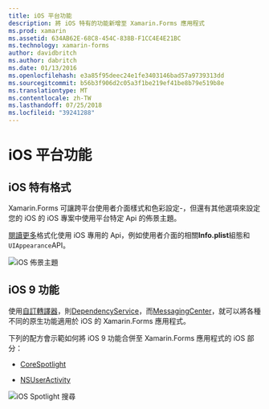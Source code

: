 ```yaml
---
title: iOS 平台功能
description: 將 iOS 特有的功能新增至 Xamarin.Forms 應用程式
ms.prod: xamarin
ms.assetid: 634AB62E-68C8-454C-838B-F1CC4E4E21BC
ms.technology: xamarin-forms
author: davidbritch
ms.author: dabritch
ms.date: 01/13/2016
ms.openlocfilehash: e3a85f95deec24e1fe3403146bad57a9739313dd
ms.sourcegitcommit: b56b3f906d2c05a3f1be219ef41be8b79e519b8e
ms.translationtype: MT
ms.contentlocale: zh-TW
ms.lasthandoff: 07/25/2018
ms.locfileid: "39241288"
---
```

# <a name="ios-platform-features"></a>iOS 平台功能

## <a name="ios-specific-formatting"></a>iOS 特有格式

Xamarin.Forms 可讓跨平台使用者介面樣式和色彩設定-，但還有其他選項來設定您的 iOS 的 iOS 專案中使用平台特定 Api 的佈景主題。

[閱讀更多](theme.md)格式化使用 iOS 專用的 Api，例如使用者介面的相關**Info.plist**組態和`UIAppearance`API。

![](images/status-white-sml.png "iOS 佈景主題")

## <a name="ios-9-features"></a>iOS 9 功能

使用[自訂轉譯器](~/xamarin-forms/app-fundamentals/custom-renderer/index.md)，則[DependencyService](~/xamarin-forms/app-fundamentals/dependency-service/index.md)，而[MessagingCenter](~/xamarin-forms/app-fundamentals/messaging-center.md)，就可以將各種不同的原生功能適用於 iOS 的 Xamarin.Forms 應用程式。

下列的配方會示範如何將 iOS 9 功能合併至 Xamarin.Forms 應用程式的 iOS 部分：

* [CoreSpotlight](https://github.com/xamarin/recipes/tree/master/Recipes/xamarin-forms/iOS/core-spotlight-search)

* [NSUserActivity](https://github.com/xamarin/recipes/tree/master/Recipes/xamarin-forms/iOS/nsuseractivity-search)

![](images/corespotlight.png "iOS Spotlight 搜尋")

